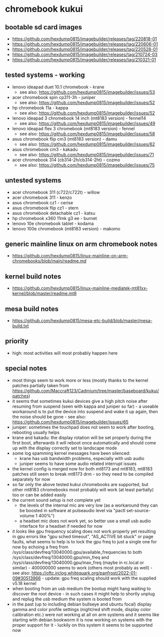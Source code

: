 # chromebook kukui

## bootable sd card images

- https://github.com/hexdump0815/imagebuilder/releases/tag/220818-01
- https://github.com/hexdump0815/imagebuilder/releases/tag/220606-01
- https://github.com/hexdump0815/imagebuilder/releases/tag/220528-01
- https://github.com/hexdump0815/imagebuilder/releases/tag/210724-03
- https://github.com/hexdump0815/imagebuilder/releases/tag/210321-01

## tested systems - working

- lenovo ideapad duet 10.1 chromebook - krane
  - see also: https://github.com/hexdump0815/imagebuilder/issues/53
- acer chromebook spin cp311-3h - juniper
  - see also: https://github.com/hexdump0815/imagebuilder/issues/52
- hp chromebook 11a - kappa
  - see also: https://github.com/hexdump0815/imagebuilder/issues/52
- lenovo ideapad 3 chromebook 14 inch (mt8183 version) - fennel14
  - see also: https://github.com/hexdump0815/imagebuilder/issues/49
- lenovo ideapad flex 3 chromebook (mt8183 version) - fennel
  - see also: https://github.com/hexdump0815/imagebuilder/issues/58
- asus chromebook flip cm3 (mt8183 version) - damu
  - see also: https://github.com/hexdump0815/imagebuilder/issues/62
- asus chromebook cm3 - kakadu
  - see also: https://github.com/hexdump0815/imagebuilder/issues/71
- acer chromebook 314 (cb314-2h/cb314-2ht) - cozmo
  - see also: https://github.com/hexdump0815/imagebuilder/issues/75

## untested systems

- acer chromebook 311 (c722/c722t) - willow
- acer chromebook 311 - kenzo
- asus chromebook cz1 - cerise
- asus chromebook flip cz1 - stern
- asus chromebook detachable cz1 - katsu
- hp chromebook x360 11mk g3 ee - burnet
- lenovo 10e chromebook tablet - kodama
- lenovo 100e chromebook (mt8183 version) - makomo

## generic mainline linux on arm chromebook notes

- https://github.com/hexdump0815/linux-mainline-on-arm-chromebooks/blob/main/readme.md

## kernel build notes

- https://github.com/hexdump0815/linux-mainline-mediatek-mt81xx-kernel/blob/master/readme.mt8

## mesa build notes

- https://github.com/hexdump0815/mesa-etc-build/blob/master/mesa-build.txt

## priority

- high: most activities will most probably happen here

## special notes

- most things seem to work more or less (mostly thanks to the kernel patches partially taken from https://github.com/Maccraft123/Cadmium/tree/master/baseboard/kukui/patches)
- it seems that sometimes kukui devices give a high pitch noise after resuming from suspend (seen with kappa and juniper so far) - a useable workaround is to put the device into suspend and wake it up again, then the noise should be gone - see also: https://github.com/hexdump0815/imagebuilder/issues/65
- juniper: sometimes the touchpad does not seem to work after booting, rebooting usually helps
- krane and kakadu: the display rotation will be set properly during the first boot, afterwards it will reboot once automatically and should come up with the display correctly set to landscape mode
- some log spamming kernel messages have been silenced:
  - krane has usb bandwidth problems, especially with usb audio
  - juniper seems to have some audio related interrupt issues
- the kernel config is merged now for both mt8173 and mt8183, mt8183 patches still seem to break mt8173 drm - so they need to be compiled separately for now
- so far only the above tested kukui chromebooks are supported, but other mt8183 chromebooks most probably will work (at least partially) too or can be added easily
- the current sound setup is not complete yet
  - the levels of the internal mic are very low (as a workaround they can be boosted in software at pulseaudio level via "pactl set-source-volume 1 400%")
  - a headset mic does not work yet, so better use a small usb audio interface for a headset if needed for now
- it looks like gpu frequency scaling does not work properly yet resulting in gpu errors like "gpu sched timeout", "AS_ACTIVE bit stuck" or page faults, what seems to help is to lock the gpu freq to just a single one for now by echoing a freq from /sys/class/devfreq/13040000.gpu/available_frequencies to both /sys/class/devfreq/13040000.gpu/min_freq and /sys/class/devfreq/13040000.gpu/max_freq (maybe in rc.local or similar) - 400000000 seems to work (others most probably as well) - see also: https://oftc.irclog.whitequark.org/panfrost/2022-01-09#30513966 - update: gpu freq scaling should work with the supplied v5.18 kernel
- when booting from an usb medium the bootup might hang waiting to discover the root device - in such cases it might help to shortly unplug and replug the usb medium the system is booted from
- in the past (up to including debian bullseye and ubuntu focal) display gamma and color profile settings (night/red shift mode, display color calibration etc.) were not working at all on arm systems and it seems like starting with debian bookworm it is now working on systems with the proper support for it - luckily on this system it seems to be supported now
